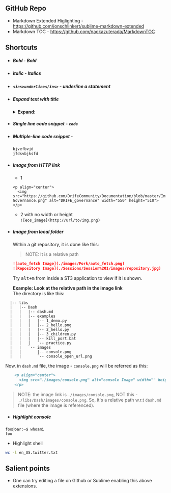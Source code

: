 ## GitHub Repo
* Markdown Extended Higlighting - https://github.com/jonschlinkert/sublime-markdown-extended
* Markdown TOC - https://github.com/naokazuterada/MarkdownTOC

## Shortcuts
* ##### **Bold** - Bold
* ##### _italic_ - Italics
* ##### `<ins>underline</ins>` - underline a statement
* ##### Expand text with title
  <details>
    <summary><b>Expand: </b></summary>
  </details>
* ##### Single line code snippet - `code`
* ##### Multiple-line code snippet - 
  ```cpp
  bjvefbvjd
  jfdsvbjksfd
  ```
* ##### Image from HTTP link
  - 1
  ```
  <p align="center">
    <img src="https://github.com/DrifeCommunity/Documentation/blob/master/Images/DRIFE-Governance.png" alt="DRIFE_governance" width="550" height="510">
  </p>
  ```
  - 2 with no width or height <br/>
  `![eos_image](http://url/to/img.png)`
  
* ##### Image from local folder
  Within a git repository, it is done like this:
  
  > NOTE: It is a relative path 
  ```markdown
  ![auto_fetch Image](./images/Fork/auto_fetch.png)
  ![Repository Image](./Sessions/Session%201/images/repository.jpg)
  ```
  Try <kbd>alt+m</kbd> from inside a ST3 application to view if it is shown.
  
  __Example: Look at the relative path in the image link__ <br/>
  The directory is like this:
```console
  |-- libs
  |   |-- Dash
  |   |   |-- dash.md
  |   |   |-- examples
  |   |   |   |-- 1_demo.py
  |   |   |   |-- 2_hello.png
  |   |   |   |-- 2_hello.py
  |   |   |   |-- 3_children.py
  |   |   |   |-- kill_port.bat
  |   |   |   `-- practice.py
  |   |   `-- images
  |   |       |-- console.png
  |   |       `-- console_open_url.png

```
  Now, in `dash.md` file, the image - `console.png` will be referred as this:
```markdown
	<p align="center">
	  <img src="./images/console.png" alt="console Image" width="" height="">
	</p>
```
  > NOTE: the image link is `./images/console.png`, NOT this - `./libs/Dash/images/console.png`. So, it's a relative path w.r.t `dash.md` file (where the image is referenced).
  
* ##### Highlight console
```console
foo@bar:~$ whoami
foo
```
* Highlight shell
```sh
wc -l en_US.twitter.txt 
```
## Salient points
* One can try editing a file on Github or Sublime enabling this above extensions.
